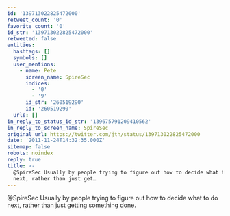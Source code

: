 ```yaml
---
id: '139713022825472000'
retweet_count: '0'
favorite_count: '0'
id_str: '139713022825472000'
retweeted: false
entities:
  hashtags: []
  symbols: []
  user_mentions:
    - name: Pete
      screen_name: SpireSec
      indices:
        - '0'
        - '9'
      id_str: '260519290'
      id: '260519290'
  urls: []
in_reply_to_status_id_str: '139675791209410562'
in_reply_to_screen_name: SpireSec
original_url: https://twitter.com/jth/status/139713022825472000
date: '2011-11-24T14:32:35.000Z'
sitemap: false
robots: noindex
reply: true
title: >-
  @SpireSec Usually by people trying to figure out how to decide what to do
  next, rather than just get…
---
```


@SpireSec Usually by people trying to figure out how to decide what to do next, rather than just getting something done.
